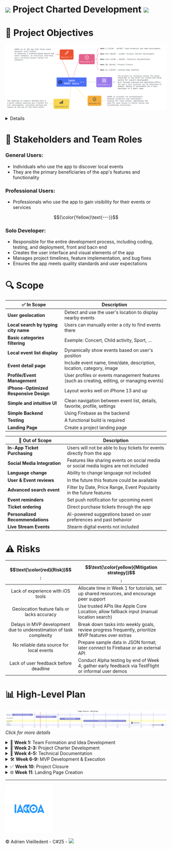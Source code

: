 # <img src="https://i.ibb.co/prz5FVC4/logo-iakoa.png" height='40'/> Project Charted Development <img src="https://i.ibb.co/prz5FVC4/logo-iakoa.png" height='40'/> 

# 🎯 Project Objectives
![Aperçu de l'application](https://github.com/vlldnt/Portfolio-IAKOA/blob/main/doc/images/projectObjectives.png?raw=true)

<details>

    📱App Goal
    IAKOA is an iOS app that helps users discover local events. <br>It features a location-based search and event category, an intuitive interface, and a verified account option for creators.
    
    ⏳ Track progress through milestones:
    - Week 1 (21/04 - 02/05): Team Formation and Idea Development
    - Week 2-3 (05/05 - 16/05): Project Charter Development
    - Week 4-5 (19/05 - 30/05): Technical Documentation
    - Week 6-9 (02/06 - 27/06): MVP Development & Execution
    - Week 10 (30/06): Project Closure
    - Week 11 (18/07): Landing Page Creation
    
    🤝 Respect of the timeline
    The project is feasible within the given timeline for full development, supported by focused planning and phased feature implementation.
    
    🎯 Public target
    IAKOA is relevant for professionals seeking visibility and individuals looking for local events, addressing the need for easy access to nearby social and recreational activities.
    
    📅 Time-bound
    The timeline is clearly defined with a 1-month coding timeline and 3 months for full development, including testing and launch by the end of the third month.
</details>


# 📌 Stakeholders and Team Roles

### **General Users:** 
- Individuals who use the app to discover local events
- They are the primary beneficiaries of the app's features and functionality

### **Professional Users:** 
- Professionals who use the app to gain visibility for their events or services

$${\color{Yellow}\text{---}}$$

### **Solo Developer**:

- Responsible for the entire development process, including coding, testing, and deployment, front and bacn end
- Creates the user interface and visual elements of the app
- Manages project timelines, feature implementation, and bug fixes
- Ensures the app meets quality standards and user expectations

# 🔍 Scope

| ✅ **In Scope**                                      | Description |
|------------------------------------------------------|-------------|
| **User geolocation**                                 | Detect and use the user's location to display nearby events |
| **Local search by typing city name**                 | Users can manually enter a city to find events there |
| **Basic categories filtering**                       | Exemple: Concert, Child activity, Sport, ... |
| **Local event list display**                         | Dynamically show events based on user's position |
| **Event detail page**                                | Include event name, time/date, description, location, category, image |
| **Profile/Event Management**                         | User profiles or events management features (such as creating, editing, or managing events) |
| **iPhone-Optimized Responsive Design**               | Layout works well on iPhone 13 and up |
| **Simple and intuitive UI**                          | Clean navigation between event list, details, favorite, profile, settings |
| **Simple Backend**                                   | Using Firebase as the backend |
| **Testing**                                          | A functional build is required |
| **Landing Page**                                     | Create a project landing page |

| 🔄 **Out of Scope**                                  | Description |
|------------------------------------------------------|-------------|
| **In-App Ticket Purchasing**                         | Users will not be able to buy tickets for events directly from the app |
| **Social Media Integration**                         | Features like sharing events on social media or social media logins are not included |
| **Language change**                                  | Ability to change language not included |
| **User & Event reviews**                             | In the future this feature could be available |
| **Advanced search event**                            | Filter by Date, Price Range, Event Popularity in the future features |
| **Event reminders**                                  | Set push notification for upcoming event |
| **Ticket ordering**                                  | Direct purchase tickets through the app |
| **Personalized Recommendations**                     | AI-powered suggestions based on user preferences and past behavior |
| **Live Stream Events**                               | Stearm digital events not included |


# ⚠️ Risks

| $$\text{\color{red}{Risk}}$$:                                       | $$\text{\color{yellow}{Mitigation strategy}}$$:                                                             |
| :-----------------------------------------------------------------: | -------------------------------------------------------------------------------------------------------- |
| Lack of experience with iOS tools                                   | Allocate time in Week 1 for tutorials, set up shared resources, and encourage peer support               |
| Geolocation feature fails or lacks accuracy                         | Use trusted APIs like Apple Core Location; allow fallback input (manual location search)                 |
| Delays in MVP development due to underestimation of task complexity | Break down tasks into weekly goals, review progress frequently, prioritize MVP features over extras      |
| No reliable data source for local events                            | Prepare sample data in JSON format; later connect to Firebase or an external API                         |
| Lack of user feedback before deadline                               | Conduct Alpha testing by end of Week 4; gather early feedback via TestFlight or informal user demos      |



# 📊 High-Level Plan

![timeline](https://github.com/vlldnt/Portfolio-IAKOA/blob/main/doc/images/Timeline.png?raw=true)
*Click for more details*
<details>
<summary> 📅 <strong>Week 1:</strong> Team Formation and Idea Development</summary>

- Team Formation  
- Research and Brainstorming  
- Idea Evaluation  
- Decision and Refinement
- Documentation  

</details>

<details>
<summary>📘 <strong>Week 2-3:</strong> Project Charter Development</summary>

- Project Objectives  
- Stakeholders and Roles  
- Scope  
- Risks  
- High-Level Plan  
- Documentation  

</details>

<details>
<summary>📐 <strong>Week 4-5:</strong> Technical Documentation</summary>

- High-Level Package Diagram  
- Detailed Class Diagram for Business Logic Layer  
- Sequence Diagrams for API Calls  
- Documentation  

</details>

<details>
<summary>🛠️ <strong>Week 6-9:</strong> MVP Development & Execution</summary>

- Business Logic and API Endpoints  
- Backend with Authentication and Database Integration  
- Front-end (UI)  

</details>

<details>
<summary>✅ <strong>Week 10</strong>: Project Closure</summary>

- Project Closure  

</details>

<details>
<summary>🌐 <strong>Week 11</strong>: Landing Page Creation</summary>

- Landing Page Creation  

</details>

---

<img src="https://raw.githubusercontent.com/vlldnt/Portfolio-IAKOA/72ed5c45476e26df252f76b8849d7b2d625054d6/doc/images/iakoa-upper-case.svg" height='150'/>

© Adrien Vieilledent - C#25 - [<img src="https://cdn.prod.website-files.com/6105315644a26f77912a1ada/63eea844ae4e3022154e2878_Holberton-p-800.png" width="100" />](https://www.holbertonschool.fr/)